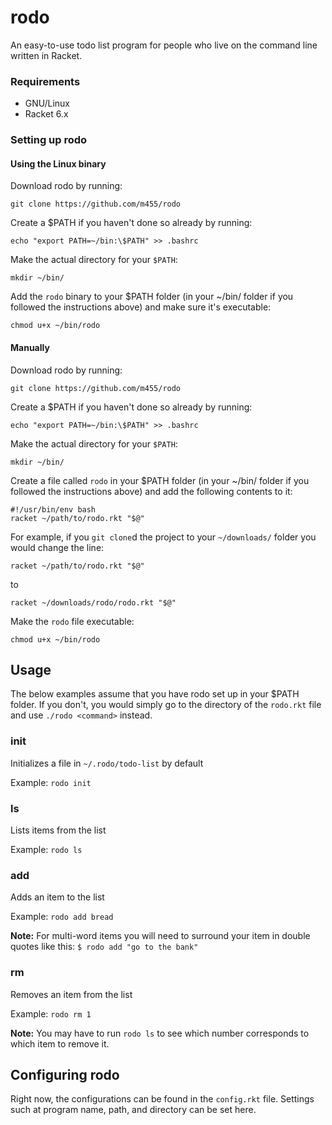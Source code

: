 # rodo

An easy-to-use todo list program for people who live on the command line written in Racket.

### Requirements

* GNU/Linux
* Racket 6.x

### Setting up rodo

#### Using the Linux binary

Download rodo by running: 

`git clone https://github.com/m455/rodo`

Create a $PATH if you haven't done so already by running: 

`echo "export PATH=~/bin:\$PATH" >> .bashrc`

Make the actual directory for your `$PATH`:

`mkdir ~/bin/`

Add the `rodo` binary to your $PATH folder (in your ~/bin/ folder if you followed the instructions above) and make sure it's executable: 

`chmod u+x ~/bin/rodo`

#### Manually

Download rodo by running: 

`git clone https://github.com/m455/rodo`

Create a $PATH if you haven't done so already by running: 

`echo "export PATH=~/bin:\$PATH" >> .bashrc`

Make the actual directory for your `$PATH`:

`mkdir ~/bin/`

Create a file called `rodo` in your $PATH folder (in your ~/bin/ folder if you followed the instructions above) and add the
following contents to it: 

```
#!/usr/bin/env bash
racket ~/path/to/rodo.rkt "$@"
```
For example, if you `git clone`d the project to your
`~/downloads/` folder you would change the line:

`racket ~/path/to/rodo.rkt "$@"` 

to 

`racket ~/downloads/rodo/rodo.rkt "$@"`

Make the `rodo` file executable: 

`chmod u+x ~/bin/rodo`

## Usage

The below examples assume that you have rodo set up in your
$PATH folder. If you don't, you would simply go to the
directory of the `rodo.rkt` file and use `./rodo <command>`
instead.

### init

Initializes a file in `~/.rodo/todo-list` by default

Example: `rodo init`

### ls

Lists items from the list
	
Example: `rodo ls`

### add

Adds an item to the list

Example: `rodo add bread`

**Note:** For multi-word items you will need to surround your item in double quotes like this:
`$ rodo add "go to the bank"`

### rm

Removes an item from the list
	
Example: `rodo rm 1`

**Note:** You may have to run `rodo ls` to see which number corresponds to which item to remove it.

## Configuring rodo

Right now, the configurations can be found in the `config.rkt` file. Settings such at program name, path, and directory can be set here.
